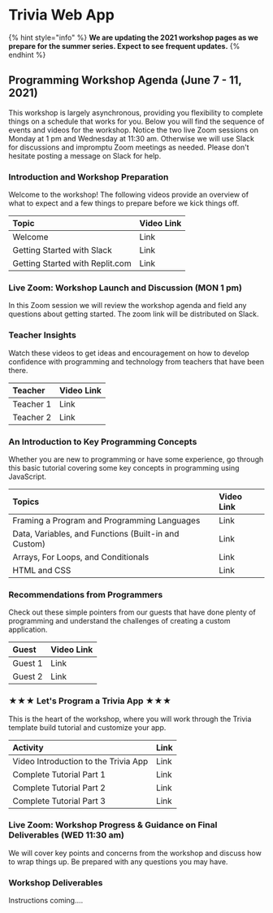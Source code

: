 # Trivia Web App

{% hint style="info" %}
**We are updating the 2021 workshop pages as we prepare for the summer series. Expect to see frequent updates.**
{% endhint %}

## Programming Workshop Agenda \(June 7 - 11, 2021\)

This workshop is largely asynchronous, providing you flexibility to complete things on a schedule that works for you. Below you will find the sequence of events and videos for the workshop. Notice the two live Zoom sessions on Monday at 1 pm and Wednesday at 11:30 am. Otherwise we will use Slack for discussions and impromptu Zoom meetings as needed. Please don't hesitate posting a message on Slack for help.

### Introduction and Workshop Preparation

Welcome to the workshop! The following videos provide an overview of what to expect and a few things to prepare before we kick things off.

| Topic | Video Link |
| :--- | :--- |
| Welcome | Link |
| Getting Started with Slack | Link |
| Getting Started with Replit.com | Link |

### Live Zoom: Workshop Launch and Discussion \(MON 1 pm\)

In this Zoom session we will review the workshop agenda and field any questions about getting started. The zoom link will be distributed on Slack.

### Teacher Insights

Watch these videos to get ideas and encouragement on how to develop confidence with programming and technology from teachers that have been there.

| Teacher | Video Link |
| :--- | :--- |
| Teacher 1 | Link |
| Teacher 2 | Link |

### An Introduction to Key Programming Concepts

Whether you are new to programming or have some experience, go through this basic tutorial covering some key concepts in programming using JavaScript.

| Topics | Video Link |
| :--- | :--- |
| Framing a Program and Programming Languages | Link |
| Data, Variables, and Functions \(Built-in and Custom\) | Link |
| Arrays, For Loops, and Conditionals | Link |
| HTML and CSS | Link |

### Recommendations from Programmers

Check out these simple pointers from our guests that have done plenty of programming and understand the challenges of creating a custom application.

| Guest | Video Link |
| :--- | :--- |
| Guest 1 | Link |
| Guest 2 | Link |

### ★★★ Let's Program a Trivia App ★★★

This is the heart of the workshop, where you will work through the Trivia template build tutorial and customize your app. 

| Activity | Link |
| :--- | :--- |
| Video Introduction to the Trivia App | Link |
| Complete Tutorial Part 1 | Link |
| Complete Tutorial Part 2 | Link |
| Complete Tutorial Part 3 | Link |

### Live Zoom: Workshop Progress & Guidance on Final Deliverables \(WED 11:30 am\)

We will cover key points and concerns from the workshop and discuss how to wrap things up. Be prepared with any questions you may have.

### Workshop Deliverables

Instructions coming....



